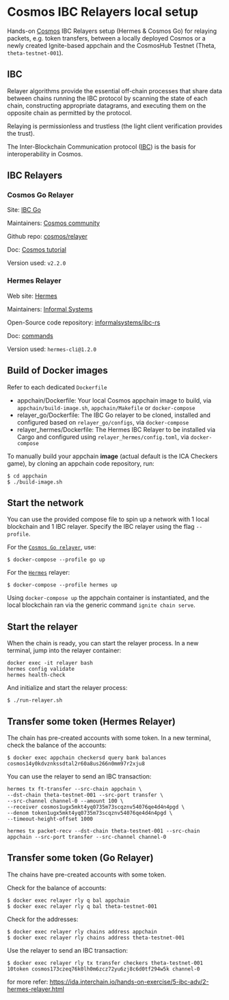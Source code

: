 # Cosmos IBC Relayers local setup

Hands-on [Cosmos](https://cosmos.network) IBC Relayers setup (Hermes & Cosmos Go) for relaying packets, e.g. token transfers, between a locally deployed Cosmos or a newly created Ignite-based appchain and the CosmosHub Testnet (Theta, `theta-testnet-001`).

## IBC

Relayer algorithms provide the essential off-chain processes that share data between chains running the IBC protocol by scanning the state of each chain, constructing appropriate datagrams, and executing them on the opposite chain as permitted by the protocol.

Relaying is permissionless and trustless (the light client verification provides the trust).

The Inter-Blockchain Communication protocol ([IBC](https://ibcprotocol.org/)) is the basis for interoperability in Cosmos. 

## IBC Relayers

### Cosmos Go Relayer

Site: [IBC Go](https://ibc.cosmos.network/)

Maintainers: [Cosmos community](https://github.com/cosmos)

Github repo: [cosmos/relayer](https://github.com/cosmos/relayer)

Doc: [Cosmos tutorial](https://tutorials.cosmos.network/hands-on-exercise/5-ibc-adv/3-go-relayer.html)

Version used: `v2.2.0`

### Hermes Relayer

Web site: [Hermes](https://hermes.informal.systems/)

Maintainers: [Informal Systems](https://informal.systems)

Open-Source code repository: [informalsystems/ibc-rs](https://github.com/informalsystems/ibc-rs)

Doc: [commands](https://hermes.informal.systems/commands/index.html)

Version used: `hermes-cli@1.2.0`


## Build of Docker images

Refer to each dedicated `Dockerfile`
* appchain/Dockerfile: Your local Cosmos appchain image to build, via `appchain/build-image.sh`, `appchain/Makefile` or `docker-compose`
* relayer_go/Dockerfile: The IBC Go relayer to be cloned, installed and configured based on `relayer_go/configs`, via `docker-compose`
* relayer_hermes/Dockerfile: The Hermes IBC Relayer to be installed via Cargo and configured using `relayer_hermes/config.toml`, via `docker-compose`

To manually build your appchain **image** (actual default is the ICA Checkers game), by cloning an appchain code repository, run:

```
$ cd appchain
$ ./build-image.sh
```


## Start the network

You can use the provided compose file to spin up a network with 1 local blockchain and 1 IBC relayer. Specify the IBC relayer using the flag `--profile`. 

For the [`Cosmos Go relayer`](https://github.com/cosmos/relayer), use:

```
$ docker-compose --profile go up

```

For the [`Hermes`](https://github.com/informalsystems/hermes) relayer:

```
$ docker-compose --profile hermes up
```

Using `docker-compose up` the appchain container is instantiated, and the local blockchain ran via the generic command `ignite chain serve`.


## Start the relayer

When the chain is ready, you can start the relayer process. In a new terminal, jump into the relayer container:

```
docker exec -it relayer bash
hermes config validate
hermes health-check
```

And initialize and start the relayer process:

```
$ ./run-relayer.sh 
```

## Transfer some token (Hermes Relayer)

The chain has pre-created accounts with some token. In a new terminal, check the balance of the accounts:

```
$ docker exec appchain checkersd query bank balances cosmos14y0kdvznkssdtal2r60a8us266n0mm97r2xju8
```

You can use the relayer to send an IBC transaction:

```
hermes tx ft-transfer --src-chain appchain \
--dst-chain theta-testnet-001 --src-port transfer \
--src-channel channel-0 --amount 100 \
--receiver cosmos1ugx5mkt4yq0735m73scqznv54076qe4d4n4pgd \
--denom token1ugx5mkt4yq0735m73scqznv54076qe4d4n4pgd \
--timeout-height-offset 1000 
```

```
hermes tx packet-recv --dst-chain theta-testnet-001 --src-chain appchain --src-port transfer --src-channel channel-0
```

## Transfer some token (Go Relayer)

The chains have pre-created accounts with some token. 

Check for the balance of accounts:

```
$ docker exec relayer rly q bal appchain
$ docker exec relayer rly q bal theta-testnet-001
```

Check for the addresses:

```
$ docker exec relayer rly chains address appchain
$ docker exec relayer rly chains address theta-testnet-001
```

Use the relayer to send an IBC transaction:

```
$ docker exec relayer rly tx transfer checkers theta-testnet-001 10token cosmos173czeq76k0lh0m6zcz72yu6zj8c6d0tf294w5k channel-0
```

for more refer: https://ida.interchain.io/hands-on-exercise/5-ibc-adv/2-hermes-relayer.html